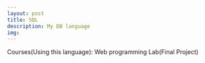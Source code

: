 ```yaml
---
layout: post
title: SQL
description: My DB language
img: 
---
```


Courses(Using this language): Web programming Lab(Final Project)